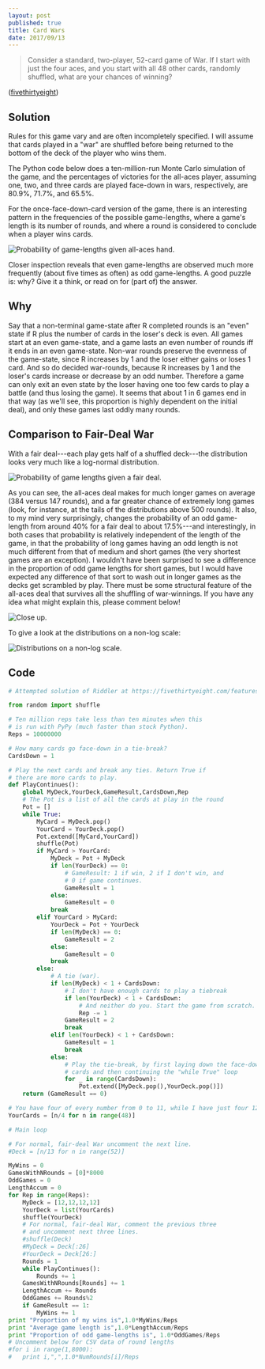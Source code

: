 ```yaml
---
layout: post 
published: true
title: Card Wars
date: 2017/09/13
---
```


>Consider a standard, two-player, 52-card game of War. If I start with just the four aces, and you start with all 48 other cards, randomly shuffled, what are your chances of winning?

<!--more-->

([fivethirtyeight](https://fivethirtyeight.com/features/riddler-nation-goes-to-war/))

## Solution

Rules for this game vary and are often incompletely specified. I will assume that cards played in a "war" are shuffled before being returned to the bottom of the deck of the player who wins them.

The Python code below does a ten-million-run Monte Carlo simulation of the game, and the percentages of victories for the all-aces player, assuming one, two, and three cards are played face-down in wars, respectively, are 80.9%, 71.7%, and 65.5%.

For the once-face-down-card version of the game, there is an interesting pattern in the frequencies of the possible game-lengths, where a game's length is its number of rounds, and where a round is considered to conclude when a player wins cards.

![Probability of game-lengths given all-aces hand.](/img/GameOfWarGameLengths.png)

Closer inspection reveals that even game-lengths are observed much more frequently (about five times as often) as odd game-lengths.  A good puzzle is: why? Give it a think, or read on for (part of) the answer.

## Why

Say that a non-terminal game-state after R completed rounds is an "even" state if R plus the number of cards in the loser's deck is even. All games start at an even game-state, and a game lasts an even number of rounds iff it ends in an even game-state. Non-war rounds preserve the evenness of the game-state, since R increases by 1 and the loser either gains or loses 1 card. And so do decided war-rounds, because R increases by 1 and the loser's cards increase or decrease by an odd number. Therefore a game can only exit an even state by the loser having one too few cards to play a battle (and thus losing the game). It seems that about 1 in 6 games end in that way (as we'll see, this proportion is highly dependent on the initial deal), and only these games last oddly many rounds.

## Comparison to Fair-Deal War

With a fair deal---each play gets half of a shuffled deck---the distribution looks very much like a log-normal distribution.  

![Probability of game lengths given a fair deal.](/img/GameOfWarFairVersusAces.png)

As you can see, the all-aces deal makes for much longer games on average (384 versus 147 rounds), and a far greater chance of extremely long games (look, for instance, at the tails of the distributions above 500 rounds).  It also, to my mind very surprisingly, changes the probability of an odd game-length from around 40% for a fair deal to about 17.5%---and interestingly, in both cases that probability is relatively independent of the length of the game, in that the probability of long games having an odd length is not much different from that of medium and short games (the very shortest games are an exception). I wouldn't have been surprised to see a difference in the proportion of odd game lengths for short games, but I would have expected any difference of that sort to wash out in longer games as the decks get scrambled by play. There must be some structural feature of the all-aces deal that survives all the shuffling of war-winnings. If you have any idea what might explain this, please comment below!

![Close up.](/img/GameOfWarCloseUp.png)

To give a look at the distributions on a non-log scale:

![Distributions on a non-log scale.](/img/GameOfWarNoLog.png)

## Code

```python
# Attempted solution of Riddler at https://fivethirtyeight.com/features/riddler-nation-goes-to-war/

from random import shuffle

# Ten million reps take less than ten minutes when this
# is run with PyPy (much faster than stock Python).
Reps = 10000000

# How many cards go face-down in a tie-break?
CardsDown = 1

# Play the next cards and break any ties. Return True if
# there are more cards to play. 
def PlayContinues():
	global MyDeck,YourDeck,GameResult,CardsDown,Rep
	# The Pot is a list of all the cards at play in the round
	Pot = []
	while True:
		MyCard = MyDeck.pop()
		YourCard = YourDeck.pop()
		Pot.extend([MyCard,YourCard])
		shuffle(Pot)
		if MyCard > YourCard:
			MyDeck = Pot + MyDeck
			if len(YourDeck) == 0:
				# GameResult: 1 if win, 2 if I don't win, and 
				# 0 if game continues.
				GameResult = 1
			else:
				GameResult = 0
			break
		elif YourCard > MyCard:
			YourDeck = Pot + YourDeck
			if len(MyDeck) == 0:
				GameResult = 2
			else: 
				GameResult = 0
			break
		else:
			# A tie (war).
			if len(MyDeck) < 1 + CardsDown:
				# I don't have enough cards to play a tiebreak
				if len(YourDeck) < 1 + CardsDown:
					# And neither do you. Start the game from scratch.
					Rep -= 1
				GameResult = 2
				break
			elif len(YourDeck) < 1 + CardsDown:
				GameResult = 1
				break
			else:
				# Play the tie-break, by first laying down the face-down
				# cards and then continuing the "while True" loop
				for _ in range(CardsDown):
					Pot.extend([MyDeck.pop(),YourDeck.pop()])
	return (GameResult == 0)

# You have four of every number from 0 to 11, while I have just four 12s
YourCards = [n/4 for n in range(48)]

# Main loop

# For normal, fair-deal War uncomment the next line.
#Deck = [n/13 for n in range(52)]

MyWins = 0
GamesWithNRounds = [0]*8000
OddGames = 0
LengthAccum = 0
for Rep in range(Reps):
	MyDeck = [12,12,12,12]
	YourDeck = list(YourCards)
	shuffle(YourDeck)
	# For normal, fair-deal War, comment the previous three
	# and uncomment next three lines.
	#shuffle(Deck)
	#MyDeck = Deck[:26]
	#YourDeck = Deck[26:]
	Rounds = 1
	while PlayContinues():
		Rounds += 1
	GamesWithNRounds[Rounds] += 1
	LengthAccum += Rounds
	OddGames += Rounds%2
	if GameResult == 1:
		MyWins += 1
print "Proportion of my wins is",1.0*MyWins/Reps
print "Average game length is",1.0*LengthAccum/Reps
print "Proportion of odd game-lengths is", 1.0*OddGames/Reps
# Uncomment below for CSV data of round lengths
#for i in range(1,8000):
#	print i,",",1.0*NumRounds[i]/Reps
```

<br>
